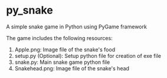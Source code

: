 # py_snake
A simple snake game in Python using PyGame framework

The game includes the following resources:
1. Apple.png: Image file of the snake's food
2. setup.py (Optional): Setup python file for creation of exe file
3. snake.py: Main snake game python file
4. Snakehead.png: Image file of the snake's head
